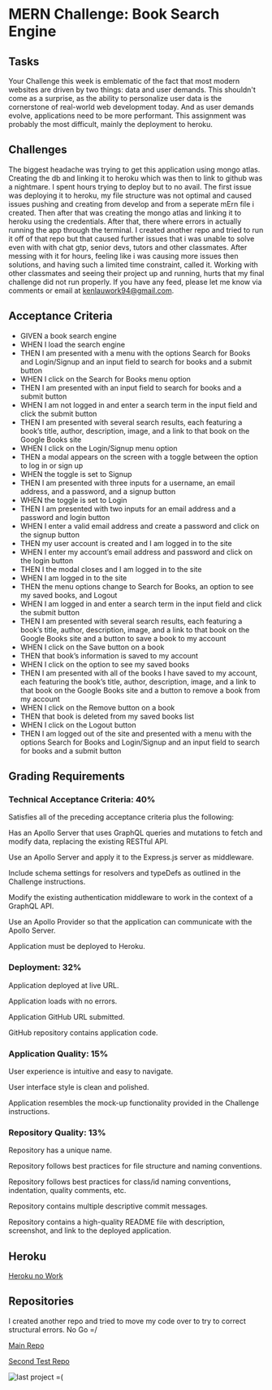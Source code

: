 # MERN Challenge: Book Search Engine

## Tasks

Your Challenge this week is emblematic of the fact that most modern websites are driven by two things: data and user demands. This shouldn't come as a surprise, as the ability to personalize user data is the cornerstone of real-world web development today. And as user demands evolve, applications need to be more performant. This assignment was probably the most difficult, mainly the deployment to heroku.

## Challenges

The biggest headache was trying to get this application using mongo atlas. Creating the db and linking it to heroku which was then to link to github was a nightmare. I spent hours trying to deploy but to no avail. The first issue was deploying it to heroku, my file structure was not optimal and caused issues pushing and creating from develop and from a seperate mErn file i created. Then after that was creating the mongo atlas and linking it to heroku using the credentials. After that, there where errors in actually running the app through the terminal. I created another repo and tried to run it off of that repo but that caused further issues that i was unable to solve even with with chat gtp, senior devs, tutors and other classmates. After messing with it for hours, feeling like i was causing more issues then solutions, and having such a limited time constraint, called it. Working with other classmates and seeing their project up and running, hurts that my final challenge did not run properly. If you have any feed, please let me know via comments or email at kenlauwork94@gmail.com.

## Acceptance Criteria

- GIVEN a book search engine
- WHEN I load the search engine
- THEN I am presented with a menu with the options Search for Books and Login/Signup and an input field to search for books and a submit button
- WHEN I click on the Search for Books menu option
- THEN I am presented with an input field to search for books and a submit button
- WHEN I am not logged in and enter a search term in the input field and click the submit button
- THEN I am presented with several search results, each featuring a book’s title, author, description, image, and a link to that book on the Google Books site
- WHEN I click on the Login/Signup menu option
- THEN a modal appears on the screen with a toggle between the option to log in or sign up
- WHEN the toggle is set to Signup
- THEN I am presented with three inputs for a username, an email address, and a password, and a signup button
- WHEN the toggle is set to Login
- THEN I am presented with two inputs for an email address and a password and login button
- WHEN I enter a valid email address and create a password and click on the signup button
- THEN my user account is created and I am logged in to the site
- WHEN I enter my account’s email address and password and click on the login button
- THEN I the modal closes and I am logged in to the site
- WHEN I am logged in to the site
- THEN the menu options change to Search for Books, an option to see my saved books, and Logout
- WHEN I am logged in and enter a search term in the input field and click the submit button
- THEN I am presented with several search results, each featuring a book’s title, author, description, image, and a link to that book on the Google Books site and a button to save a book to my account
- WHEN I click on the Save button on a book
- THEN that book’s information is saved to my account
- WHEN I click on the option to see my saved books
- THEN I am presented with all of the books I have saved to my account, each featuring the book’s title, author, description, image, and a link to that book on the Google Books site and a button to remove a book from my account
- WHEN I click on the Remove button on a book
- THEN that book is deleted from my saved books list
- WHEN I click on the Logout button
- THEN I am logged out of the site and presented with a menu with the options Search for Books and Login/Signup and an input field to search for books and a submit button

## Grading Requirements

### Technical Acceptance Criteria: 40%

Satisfies all of the preceding acceptance criteria plus the following:

Has an Apollo Server that uses GraphQL queries and mutations to fetch and modify data, replacing the existing RESTful API.

Use an Apollo Server and apply it to the Express.js server as middleware.

Include schema settings for resolvers and typeDefs as outlined in the Challenge instructions.

Modify the existing authentication middleware to work in the context of a GraphQL API.

Use an Apollo Provider so that the application can communicate with the Apollo Server.

Application must be deployed to Heroku.

### Deployment: 32%

Application deployed at live URL.

Application loads with no errors.

Application GitHub URL submitted.

GitHub repository contains application code.

### Application Quality: 15%

User experience is intuitive and easy to navigate.

User interface style is clean and polished.

Application resembles the mock-up functionality provided in the Challenge instructions.

### Repository Quality: 13%

Repository has a unique name.

Repository follows best practices for file structure and naming conventions.

Repository follows best practices for class/id naming conventions, indentation, quality comments, etc.

Repository contains multiple descriptive commit messages.

Repository contains a high-quality README file with description, screenshot, and link to the deployed application.

## Heroku

[Heroku no Work](https://newmern-8fe69d722ee4.herokuapp.com/)

## Repositories

I created another repo and tried to move my code over to try to correct structural errors. No Go =/

[Main Repo](https://github.com/Kenlau94/mErn)

[Second Test Repo](https://github.com/Kenlau94/newMerN)


![last project =(](https://github.com/Kenlau94/mErn/assets/134185724/2769f5b0-f1c5-4112-a381-770421d508bb)

